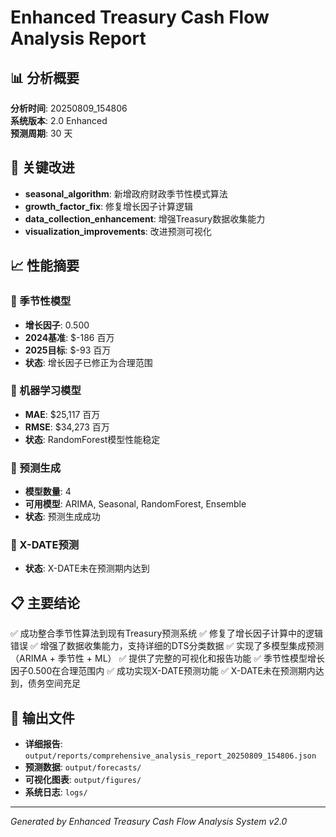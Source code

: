 # Enhanced Treasury Cash Flow Analysis Report

## 📊 分析概要

**分析时间**: 20250809_154806  
**系统版本**: 2.0 Enhanced  
**预测周期**: 30 天  

## 🚀 关键改进

- **seasonal_algorithm**: 新增政府财政季节性模式算法
- **growth_factor_fix**: 修复增长因子计算逻辑
- **data_collection_enhancement**: 增强Treasury数据收集能力
- **visualization_improvements**: 改进预测可视化

## 📈 性能摘要

### 🌟 季节性模型
- **增长因子**: 0.500
- **2024基准**: $-186 百万
- **2025目标**: $-93 百万
- **状态**: 增长因子已修正为合理范围

### 🤖 机器学习模型
- **MAE**: $25,117 百万
- **RMSE**: $34,273 百万
- **状态**: RandomForest模型性能稳定

### 🔮 预测生成
- **模型数量**: 4
- **可用模型**: ARIMA, Seasonal, RandomForest, Ensemble
- **状态**: 预测生成成功

### 🚨 X-DATE预测
- **状态**: X-DATE未在预测期内达到
## 📋 主要结论

✅ 成功整合季节性算法到现有Treasury预测系统
✅ 修复了增长因子计算中的逻辑错误
✅ 增强了数据收集能力，支持详细的DTS分类数据
✅ 实现了多模型集成预测（ARIMA + 季节性 + ML）
✅ 提供了完整的可视化和报告功能
✅ 季节性模型增长因子0.500在合理范围内
✅ 成功实现X-DATE预测功能
✅ X-DATE未在预测期内达到，债务空间充足

## 📁 输出文件

- **详细报告**: `output/reports/comprehensive_analysis_report_20250809_154806.json`
- **预测数据**: `output/forecasts/`
- **可视化图表**: `output/figures/`
- **系统日志**: `logs/`

---
*Generated by Enhanced Treasury Cash Flow Analysis System v2.0*
